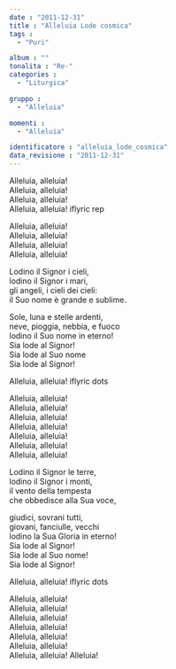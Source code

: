 ```yaml
---
date : "2011-12-31"
title : "Alleluia Lode cosmica"
tags : 
  - "Puri"

album : ""
tonalita : "Re-"
categories : 
  - "Liturgica"

gruppo : 
  - "Alleluia"

momenti : 
  - "Alleluia"

identificatore : "alleluia_lode_cosmica"
data_revisione : "2011-12-31"
---
```

  
  
Alleluia, alleluia! 	  
Alleluia, alleluia!   
Alleluia, alleluia!  
Alleluia,	alleluia! iflyric rep   
  
Alleluia, alleluia! 	  
Alleluia, alleluia!   
Alleluia, alleluia!  
Alleluia,	alleluia!   
  
  
  
Lodino il Signor i cieli,   
lodino il Signor i mari,  
gli angeli, i cieli dei cieli:  
il Suo nome è grande e sublime.  
  
Sole, luna e stelle ardenti,   
neve, pioggia, nebbia, e fuoco   
lodino  il Suo nome in eterno!   
Sia lode al Signor!   
Sia	lode al Suo nome  
Sia lode al Signor!  
  
  
Alleluia, alleluia! 	 iflyric dots   
  
Alleluia, alleluia!   
Alleluia, alleluia!  
Alleluia,	alleluia!   
Alleluia, alleluia! 	  
Alleluia, alleluia!   
Alleluia, alleluia!  
Alleluia,	alleluia!   
  
  
  
Lodino il Signor le terre,   
lodino il Signor i monti,  
il vento  della tempesta  
che obbedisce alla Sua voce,  
  
giudici, sovrani tutti,   
giovani, fanciulle, vecchi   
lodino  la Sua Gloria in eterno!   
Sia lode al Signor!   
Sia lode al Suo nome!  
Sia lode al Signor!  
  
  
Alleluia, alleluia! 	iflyric dots   
  
Alleluia, alleluia!   
Alleluia, alleluia!  
Alleluia,	alleluia!   
Alleluia, alleluia! 	  
Alleluia, alleluia!   
Alleluia, alleluia!  
Alleluia,	alleluia! Alleluia!  
  
  
  
  
